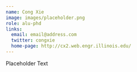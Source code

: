 ```yaml
---
name: Cong Xie
image: images/placeholder.png
role: alu-phd
links:
  email: email@address.com
  twitter: congxie
  home-page: http://cx2.web.engr.illinois.edu/
---
```


Placeholder Text
